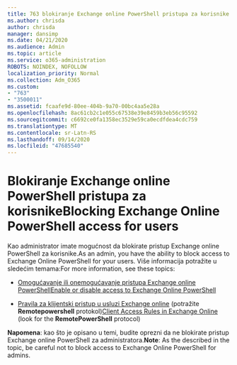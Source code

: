 ```yaml
---
title: 763 blokiranje Exchange online PowerShell pristupa za korisnike
ms.author: chrisda
author: chrisda
manager: dansimp
ms.date: 04/21/2020
ms.audience: Admin
ms.topic: article
ms.service: o365-administration
ROBOTS: NOINDEX, NOFOLLOW
localization_priority: Normal
ms.collection: Adm_O365
ms.custom:
- "763"
- "3500011"
ms.assetid: fcaafe9d-80ee-404b-9a70-00bc4aa5e28a
ms.openlocfilehash: 8ac61cb2c1e055c67538e39e8459b3eb56c95592
ms.sourcegitcommit: c6692ce0fa1358ec3529e59ca0ecdfdea4cdc759
ms.translationtype: MT
ms.contentlocale: sr-Latn-RS
ms.lasthandoff: 09/14/2020
ms.locfileid: "47685540"
---
```

# <a name="blocking-exchange-online-powershell-access-for-users"></a><span data-ttu-id="39bb0-102">Blokiranje Exchange online PowerShell pristupa za korisnike</span><span class="sxs-lookup"><span data-stu-id="39bb0-102">Blocking Exchange Online PowerShell access for users</span></span>
<span data-ttu-id="39bb0-103">Kao administrator imate mogućnost da blokirate pristup Exchange online PowerShell za korisnike.</span><span class="sxs-lookup"><span data-stu-id="39bb0-103">As an admin, you have the ability to block access to Exchange Online PowerShell for your users.</span></span> <span data-ttu-id="39bb0-104">Više informacija potražite u sledećim temama:</span><span class="sxs-lookup"><span data-stu-id="39bb0-104">For more information, see these topics:</span></span>

- [<span data-ttu-id="39bb0-105">Omogućavanje ili onemogućavanje pristupa Exchange online PowerShell</span><span class="sxs-lookup"><span data-stu-id="39bb0-105">Enable or disable access to Exchange Online PowerShell</span></span>](https://docs.microsoft.com/powershell/exchange/exchange-online/disable-access-to-exchange-online-powershell)

- <span data-ttu-id="39bb0-106">[Pravila za klijentski pristup u usluzi Exchange online](https://technet.microsoft.com/library/mt842508.aspx) (potražite **Remotepowershell** protokol)</span><span class="sxs-lookup"><span data-stu-id="39bb0-106">[Client Access Rules in Exchange Online](https://technet.microsoft.com/library/mt842508.aspx) (look for the **RemotePowerShell** protocol)</span></span> 

<span data-ttu-id="39bb0-107">**Napomena**: kao što je opisano u temi, budite oprezni da ne blokirate pristup Exchange online PowerShell za administratora.</span><span class="sxs-lookup"><span data-stu-id="39bb0-107">**Note**: As the described in the topic, be careful not to block access to Exchange Online PowerShell for admins.</span></span>
